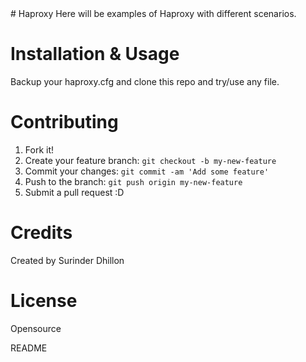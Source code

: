<snippet>
  <content>
# Haproxy 
Here will be examples of Haproxy with different scenarios.

# Installation & Usage
Backup your haproxy.cfg and clone this repo and try/use any file.

# Contributing
1. Fork it!
2. Create your feature branch: `git checkout -b my-new-feature`
3. Commit your changes: `git commit -am 'Add some feature'`
4. Push to the branch: `git push origin my-new-feature`
5. Submit a pull request :D

# Credits
Created by Surinder Dhillon
# License
Opensource

></content>
  <tabTrigger>README</tabTrigger>
</snippet>
